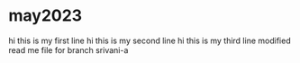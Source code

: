 
# may2023
hi this is my first line
hi this is my second line
hi this is my third line
modified read me file for branch srivani-a

